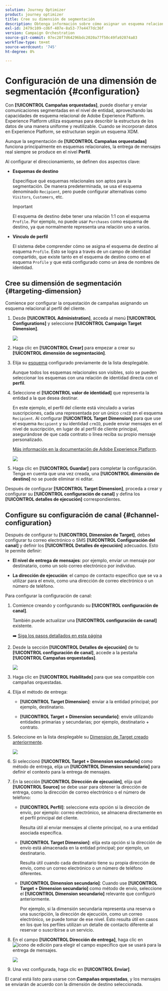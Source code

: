 ```yaml
---
solution: Journey Optimizer
product: journey optimizer
title: Cree su dimensión de segmentación
description: Obtenga información sobre cómo asignar un esquema relacional al perfil del cliente
exl-id: 2479c109-cd6f-407e-8a53-77e4477dc36f
version: Campaign Orchestration
source-git-commit: 07ec28f7d64296bdc2020a77f50c49fa92074a83
workflow-type: tm+mt
source-wordcount: '745'
ht-degree: 0%

---
```



# Configuración de una dimensión de segmentación {#configuration}

Con **[!UICONTROL Campañas orquestadas]**, puede diseñar y enviar comunicaciones segmentadas en el nivel de entidad, aprovechando las capacidades de esquema relacional de Adobe Experience Platform. Experience Platform utiliza esquemas para describir la estructura de los datos de una manera uniforme y reutilizable. Cuando se incorporan datos en Experience Platform, se estructuran según un esquema XDM.

Aunque la segmentación de **[!UICONTROL Campañas orquestadas]** funciona principalmente en esquemas relacionales, la entrega de mensajes real siempre se produce en el nivel **Perfil**.

Al configurar el direccionamiento, se definen dos aspectos clave:

* **Esquemas de destino**

  Especifique qué esquemas relacionales son aptos para la segmentación. De manera predeterminada, se usa el esquema denominado `Recipient`, pero puede configurar alternativas como `Visitors`, `Customers`, etc.

  >[!IMPORTANT]
  >
  > El esquema de destino debe tener una relación 1:1 con el esquema `Profile`. Por ejemplo, no puede usar `Purchases` como esquema de destino, ya que normalmente representa una relación uno a varios.

* **Vínculo de perfil**

  El sistema debe comprender cómo se asigna el esquema de destino al esquema `Profile`. Esto se logra a través de un campo de identidad compartido, que existe tanto en el esquema de destino como en el esquema `Profile` y que está configurado como un área de nombres de identidad.

## Cree su dimensión de segmentación {#targeting-dimension}

Comience por configurar la orquestación de campañas asignando un esquema relacional al perfil del cliente.

1. Desde **[!UICONTROL Administration]**, acceda al menú **[!UICONTROL Configurations]** y seleccione **[!UICONTROL Campaign Target Dimension]**.

   ![](assets/target-dimension-1.png)

1. Haga clic en **[!UICONTROL Crear]** para empezar a crear su **[!UICONTROL dimensión de segmentación]**.

1. Elija su [esquema](gs-schemas.md) configurado previamente &#x200B;de la lista desplegable.

   Aunque todos los esquemas relacionales son visibles, solo se pueden seleccionar los esquemas con una relación de identidad directa con el **perfil**.

1. Seleccione el **[!UICONTROL valor de identidad]** que representa la entidad a la que desea destinar.

   En este ejemplo, el perfil del cliente está vinculado a varias suscripciones, cada una representada por un único `crmID` en el esquema `Recipient`. Al configurar **[!UICONTROL Target Dimension]** para que use el esquema `Recipient` y su identidad `crmID`, puede enviar mensajes en el nivel de suscripción, en lugar de al perfil de cliente principal, asegurándose de que cada contrato o línea reciba su propio mensaje personalizado.

   [Más información en la documentación de Adobe Experience Platform](https://experienceleague.adobe.com/en/docs/experience-platform/xdm/schema/composition#identity).

   ![](assets/target-dimension-2.png)

1. Haga clic en **[!UICONTROL Guardar]** para completar la configuración. Tenga en cuenta que una vez creada, una **[!UICONTROL dimensión de destino]** no se puede eliminar ni editar.

Después de configurar **[!UICONTROL Target Dimension]**, proceda a crear y configurar su **[!UICONTROL configuración de canal]** y defina los **[!UICONTROL detalles de ejecución]** correspondientes.

## Configure su configuración de canal {#channel-configuration}

Después de configurar tu **[!UICONTROL Dimension de Target]**, debes configurar tu correo electrónico o SMS **[!UICONTROL Configuración del canal]** y definir los **[!UICONTROL Detalles de ejecución]** adecuados. Esto le permite definir:

* **El nivel de entrega de mensajes**: por ejemplo, enviar un mensaje por destinatario, como un solo correo electrónico por individuo.

* **La dirección de ejecución**: el campo de contacto específico que se va a utilizar para el envío, como una dirección de correo electrónico o un número de teléfono.

Para configurar la configuración de canal:

1. Comience creando y configurando su **[!UICONTROL configuración de canal]**.

   También puede actualizar una **[!UICONTROL configuración de canal]** existente.

   ➡️ [Siga los pasos detallados en esta página](../email/surface-personalization.md)

1. Desde la sección **[!UICONTROL Detalles de ejecución]** de tu **[!UICONTROL configuración de canal]**, accede a la pestaña **[!UICONTROL Campañas orquestadas]**.

   ![](assets/target-dimension-3.png)

1. Haga clic en **[!UICONTROL Habilitado]** para que sea compatible con campañas orquestadas.

1. Elija el método de entrega:

   * **[!UICONTROL Target Dimension]**: enviar a la entidad principal; por ejemplo, destinatario.

   * **[!UICONTROL Target + Dimension secundario]**: envíe utilizando entidades primarias y secundarias; por ejemplo, destinatario + contrato.

1. Seleccione en la lista desplegable su [Dimension de Target creado anteriormente](#targeting-dimension).

   ![](assets/target-dimension-4.png)

1. Si seleccionó **[!UICONTROL Target + Dimension secundario]** como método de entrega, elija un **[!UICONTROL Dimension secundario]** para definir el contexto para la entrega de mensajes.

1. En la sección **[!UICONTROL Dirección de ejecución]**, elija qué **[!UICONTROL Source]** se debe usar para obtener la dirección de entrega, como la dirección de correo electrónico o el número de teléfono:

   * **[!UICONTROL Perfil]**: seleccione esta opción si la dirección de envío, por ejemplo: correo electrónico, se almacena directamente en el perfil principal del cliente.

     Resulta útil al enviar mensajes al cliente principal, no a una entidad asociada específica.

   * **[!UICONTROL Target Dimension]**: elija esta opción si la dirección de envío está almacenada en la entidad principal; por ejemplo, un destinatario.

     Resulta útil cuando cada destinatario tiene su propia dirección de envío, como un correo electrónico o un número de teléfono diferentes.

   * **[!UICONTROL Dimension secundario]**: Cuando use **[!UICONTROL Target + Dimension secundario]** como método de envío, seleccione el **[!UICONTROL Dimension secundario]** relevante que configuró anteriormente.

     Por ejemplo, si la dimensión secundaria representa una reserva o una suscripción, la dirección de ejecución, como un correo electrónico, se puede tomar de ese nivel. Esto resulta útil en casos en los que los perfiles utilizan un detalle de contacto diferente al reservar o suscribirse a un servicio.

1. En el campo **[!UICONTROL Dirección de entrega]**, haga clic en ![icono de edición](assets/do-not-localize/edit.svg) para elegir el campo específico que se usará para la entrega de mensajes.

   ![](assets/target-dimension-4.png)

1. Una vez configurada, haga clic en **[!UICONTROL Enviar]**.

El canal está listo para usarse con **Campañas orquestadas**, y los mensajes se enviarán de acuerdo con la dimensión de destino seleccionada.

